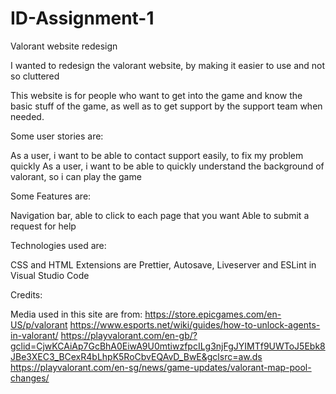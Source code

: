# ID-Assignment-1


Valorant website redesign

I wanted to redesign the valorant website, by making it easier to use and not so cluttered

This website is for people who want to get into the game and know the basic stuff of the game, as well as to get support by the support team when needed.

Some user stories are:

As a user, i want to be able to contact support easily, to fix my problem quickly
As a user, i want to be able to quickly understand the background of valorant, so i can play the game

Some Features are:

Navigation bar, able to click to each page that you want
Able to submit a request for help

Technologies used are:

CSS and HTML
Extensions are Prettier, Autosave, Liveserver and ESLint in Visual Studio Code

Credits: 

Media used in this site are from: 
https://store.epicgames.com/en-US/p/valorant
https://www.esports.net/wiki/guides/how-to-unlock-agents-in-valorant/
https://playvalorant.com/en-gb/?gclid=CjwKCAiAp7GcBhA0EiwA9U0mtiwzfpcILg3njFgJYIMTf9UWToJ5Ebk8JBe3XEC3_BCexR4bLhpK5RoCbvEQAvD_BwE&gclsrc=aw.ds
https://playvalorant.com/en-sg/news/game-updates/valorant-map-pool-changes/



